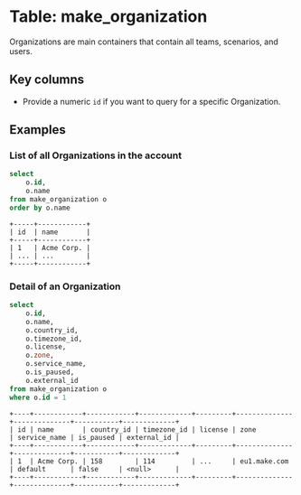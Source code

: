 # Table: make_organization

Organizations are main containers that contain all teams, scenarios, and users.

## Key columns
- Provide a numeric `id` if you want to query for a specific Organization.

## Examples

### List of all Organizations in the account

```sql
select
    o.id,
    o.name
from make_organization o
order by o.name
```

```
+-----+------------+
| id  | name       |
+-----+------------+
| 1   | Acme Corp. |
| ... | ...        |
+-----+------------+
```

### Detail of an Organization

```sql
select
    o.id,
    o.name,
    o.country_id,
    o.timezone_id,
    o.license,
    o.zone,
    o.service_name,
    o.is_paused,
    o.external_id
from make_organization o
where o.id = 1
```

```
+----+------------+------------+-------------+---------+--------------+--------------+-----------+-------------+
| id | name       | country_id | timezone_id | license | zone         | service_name | is_paused | external_id |   
+----+------------+------------+-------------+---------+--------------+--------------+-----------+-------------+
| 1  | Acme Corp. | 158        | 114         | ...     | eu1.make.com | default      | false     | <null>      |
+----+------------+------------+-------------+---------+--------------+--------------+-----------+-------------+
